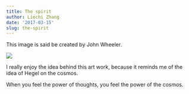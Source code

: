 ```yaml
---
title: The spirit
author: Liechi Zhang
date: '2017-03-15'
slug: the-spirit
---
```


This image is said be created by John Wheeler.

![](/Users/administrator/Documents/github_repos/liechi/Images/universlookingbackatitself.png)

I really enjoy the idea behind this art work, because it reminds me of the idea of Hegel on the cosmos.

When you feel the power of thoughts, you feel the power of the cosmos.


